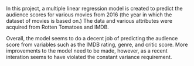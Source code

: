 In this project, a multiple linear regression model is created to predict the audience scores
for various movies from 2016 (the year in which the dataset of movies is based on.) The data and various attributes were acquired from Rotten Tomatoes and IMDB.

Overall, the model seems to do a decent job of predicting the audience score from variables such as the IMDB rating, genre, and critic score. More improvements to the model need to be
made, however, as a recent interation seems to have violated the constant variance requirement.